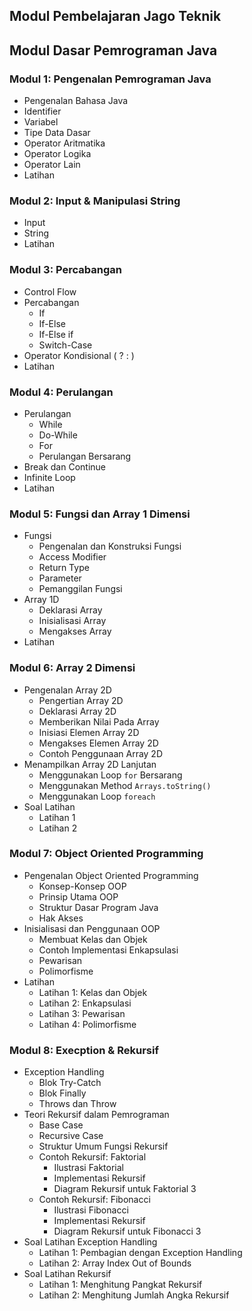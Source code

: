 ## Modul Pembelajaran Jago Teknik

## Modul Dasar Pemrograman Java

### Modul 1: Pengenalan Pemrograman Java

- Pengenalan Bahasa Java
- Identifier
- Variabel
- Tipe Data Dasar
- Operator Aritmatika
- Operator Logika
- Operator Lain
- Latihan

### Modul 2: Input & Manipulasi String

- Input
- String
- Latihan

### Modul 3: Percabangan

- Control Flow
- Percabangan
  - If
  - If-Else
  - If-Else if
  - Switch-Case
- Operator Kondisional ( ? : )
- Latihan

### Modul 4: Perulangan

- Perulangan
  - While
  - Do-While
  - For
  - Perulangan Bersarang
- Break dan Continue
- Infinite Loop
- Latihan

### Modul 5: Fungsi dan Array 1 Dimensi

- Fungsi
  - Pengenalan dan Konstruksi Fungsi
  - Access Modifier
  - Return Type
  - Parameter
  - Pemanggilan Fungsi
- Array 1D
  - Deklarasi Array
  - Inisialisasi Array
  - Mengakses Array
- Latihan

### Modul 6: Array 2 Dimensi

- Pengenalan Array 2D
  - Pengertian Array 2D
  - Deklarasi Array 2D
  - Memberikan Nilai Pada Array
  - Inisiasi Elemen Array 2D
  - Mengakses Elemen Array 2D
  - Contoh Penggunaan Array 2D
- Menampilkan Array 2D Lanjutan
  - Menggunakan Loop `for` Bersarang
  - Menggunakan Method `Arrays.toString()`
  - Menggunakan Loop `foreach`
- Soal Latihan
  - Latihan 1
  - Latihan 2

### Modul 7: Object Oriented Programming

- Pengenalan Object Oriented Programming
  - Konsep-Konsep OOP
  - Prinsip Utama OOP
  - Struktur Dasar Program Java
  - Hak Akses
- Inisialisasi dan Penggunaan OOP
  - Membuat Kelas dan Objek
  - Contoh Implementasi Enkapsulasi
  - Pewarisan
  - Polimorfisme
- Latihan
  - Latihan 1: Kelas dan Objek
  - Latihan 2: Enkapsulasi
  - Latihan 3: Pewarisan
  - Latihan 4: Polimorfisme

### Modul 8: Execption & Rekursif

- Exception Handling
  - Blok Try-Catch
  - Blok Finally
  - Throws dan Throw
- Teori Rekursif dalam Pemrograman
  - Base Case
  - Recursive Case
  - Struktur Umum Fungsi Rekursif
  - Contoh Rekursif: Faktorial
    - Ilustrasi Faktorial
    - Implementasi Rekursif
    - Diagram Rekursif untuk Faktorial 3
  - Contoh Rekursif: Fibonacci
    - Ilustrasi Fibonacci
    - Implementasi Rekursif
    - Diagram Rekursif untuk Fibonacci 3
- Soal Latihan Exception Handling
  - Latihan 1: Pembagian dengan Exception Handling
  - Latihan 2: Array Index Out of Bounds
- Soal Latihan Rekursif
  - Latihan 1: Menghitung Pangkat Rekursif
  - Latihan 2: Menghitung Jumlah Angka Rekursif